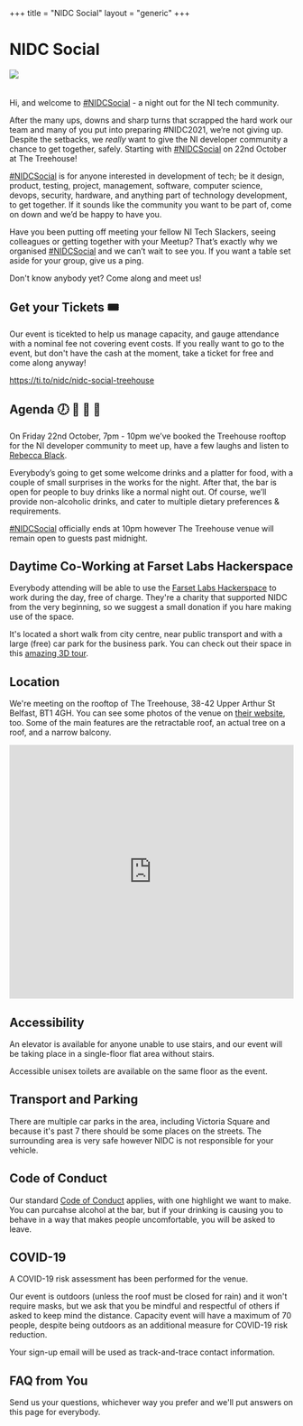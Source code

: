 +++
title = "NIDC Social"
layout = "generic"
+++

# NIDC Social

<img style="margin-bottom: 20px;" src="/img/nidc-social-2021.png">

Hi, and welcome to [#NIDCSocial](https://twitter.com/search?q=%23NIDCSocial&src=typed_query) - a night out for the NI tech community.

After the many ups, downs and sharp turns that scrapped the hard work our team and many of you put into preparing #NIDC2021, we’re not giving up. Despite the setbacks, we *really* want to give the NI developer community a chance to get together, safely. Starting with [#NIDCSocial](https://twitter.com/search?q=%23NIDCSocial&src=typed_query) on 22nd October at The Treehouse!

[#NIDCSocial](https://twitter.com/search?q=%23NIDCSocial&src=typed_query) is for anyone interested in development of tech; be it design, product, testing, project, management, software, computer science, devops, security, hardware, and anything part of technology development, to get together. If it sounds like the community you want to be part of, come on down and we’d be happy to have you.

Have you been putting off meeting your fellow NI Tech Slackers, seeing colleagues or getting together with your Meetup? That’s exactly why we organised [#NIDCSocial](https://twitter.com/search?q=%23NIDCSocial&src=typed_query) and we can’t wait to see you. If you want a table set aside for your group, give us a ping.

Don't know anybody yet? Come along and meet us!

## Get your Tickets 🎟

Our event is ticekted to help us manage capacity, and gauge attendance with a nominal fee not covering event costs. If you really want to go to the event, but don't have the cash at the moment, take a ticket for free and come along anyway!

https://ti.to/nidc/nidc-social-treehouse

## Agenda 🕖 🌮 🥂 🙂

On Friday 22nd October, 7pm - 10pm we’ve booked the Treehouse rooftop for the NI developer community to meet up, have a few laughs and listen to [Rebecca Black](https://www.youtube.com/watch?v=kfVsfOSbJY0).

Everybody’s going to get some welcome drinks and a platter for food, with a couple of small surprises in the works for the night. After that, the bar is open for people to buy drinks like a normal night out.
Of course, we’ll provide non-alcoholic drinks, and cater to multiple dietary preferences & requirements.


[#NIDCSocial](https://twitter.com/search?q=%23NIDCSocial&src=typed_query) officially ends at 10pm however The Treehouse venue will remain open to guests past midnight.

## Daytime Co-Working at Farset Labs Hackerspace


Everybody attending will be able to use the [Farset Labs Hackerspace](https://www.farsetlabs.org.uk/) to work during the day, free of charge. They're a charity that supported NIDC from the very beginning, so we suggest a small donation if you hare making use of the space.

It's located a short walk from city centre, near public transport and with a large (free) car park for the business park. You can check out their space in this [amazing 3D tour](https://twitter.com/FarsetLabs/status/1433538298463481873?s=20).

## Location

We're meeting on the rooftop of The Treehouse, 38-42 Upper Arthur St Belfast, BT1 4GH. You can see some photos of the venue on [their website](https://thetreehousebelfast.com/), too. Some of the main features are the retractable roof, an actual tree on a roof, and a narrow balcony.

<iframe src="https://www.google.com/maps/embed?pb=!1m18!1m12!1m3!1d2311.3911222389543!2d-5.929646284114022!3d54.59710208026013!2m3!1f0!2f0!3f0!3m2!1i1024!2i768!4f13.1!3m3!1m2!1s0x486108560f07fe37%3A0x166cfaf108ae9a45!2sThe%20Treehouse!5e0!3m2!1sen!2suk!4v1634122126581!5m2!1sen!2suk" width="100%" height="450px" style="border:0;" allowfullscreen="" loading="lazy"></iframe>

## Accessibility

An elevator is available for anyone unable to use stairs, and our event will be taking place in a single-floor flat area without stairs.

Accessible unisex toilets are available on the same floor as the event.

## Transport and Parking

There are multiple car parks in the area, including Victoria Square and because it's past 7 there should be some places on the streets. The surrounding area is very safe however NIDC is not responsible for your vehicle.

## Code of Conduct

Our standard [Code of Conduct](https://www.nidevconf.com/code-of-conduct/) applies, with one highlight we want to make. You can purcahse alcohol at the bar, but if your drinking is causing you to behave in a way that makes people uncomfortable, you will be asked to leave.

## COVID-19

A COVID-19 risk assessment has been performed for the venue.

Our event is outdoors (unless the roof must be closed for rain) and it won't require masks, but we ask that you be mindful and respectful of others if asked to keep mind the distance. Capacity event will have a maximum of 70 people, despite being outdoors as an additional measure for COVID-19 risk reduction.

Your sign-up email will be used as track-and-trace contact information.

## FAQ from You

Send us your questions, whichever way you prefer and we'll put answers on this page for everybody.
